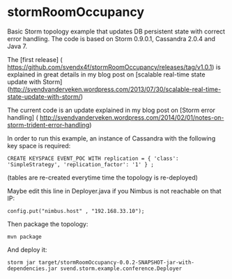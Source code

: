 stormRoomOccupancy
==================

Basic Storm topology example that updates DB persistent state with correct error handling. The code is based on Storm 0.9.0.1, Cassandra 2.0.4 and Java 7.

The [first release] ( https://github.com/svendx4f/stormRoomOccupancy/releases/tag/v1.0.1) is explained in great details in my blog post on [scalable real-time state update with Storm] (http://svendvanderveken.wordpress.com/2013/07/30/scalable-real-time-state-update-with-storm/)

The current code is an update explained in my blog post on [Storm error handling] ( http://svendvanderveken.wordpress.com/2014/02/01/notes-on-storm-trident-error-handling)

In order to run this example, an instance of Cassandra with the following key space is required: 

```
CREATE KEYSPACE EVENT_POC WITH replication = { 'class': 'SimpleStrategy', 'replication_factor': '1' } ;
```

(tables are re-created everytime time the topology is re-deployed)

Maybe edit this line in Deployer.java if you Nimbus is not reachable on that IP:

```
config.put("nimbus.host" , "192.168.33.10");
```

Then package the topology:

```
mvn package
```

And deploy it: 

```
storm jar target/stormRoomOccupancy-0.0.2-SNAPSHOT-jar-with-dependencies.jar svend.storm.example.conference.Deployer
```


